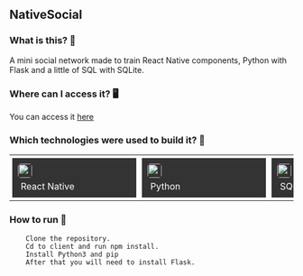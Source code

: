 ## NativeSocial
    
### What is this? 🤔 
A mini social network made to train React Native components, Python with Flask and a little of SQL with SQLite.
    
### Where can I access it? 🖥
You can access it <a href="https://github.com/RuanEmanuell/nativesocial">here</a>
    
### Which technologies were used to build it? 🚀 
<table><tr><td style="padding: 5px;">
        <div style="background-color: #333; width: 200px; height: 50px; padding: 10px;">
            <img src='https://cdn.jsdelivr.net/gh/devicons/devicon@latest/icons/react/react-original.svg' width="25" height="25" style="border-radius: 5px;">
            <p style="color: white; padding: 5px; margin: 0;">React Native</p>
        </div>
    </td><td style="padding: 5px;">
        <div style="background-color: #333; width: 200px; height: 50px; padding: 10px;">
            <img src='https://cdn.jsdelivr.net/gh/devicons/devicon@latest/icons/python/python-original.svg' width="25" height="25" style="border-radius: 5px;">
            <p style="color: white; padding: 5px; margin: 0;">Python</p>
        </div>
    </td><td style="padding: 5px;">
        <div style="background-color: #333; width: 200px; height: 50px; padding: 10px;">
            <img src='https://cdn.jsdelivr.net/gh/devicons/devicon@latest/icons/sqlite/sqlite-original.svg' width="25" height="25" style="border-radius: 5px;">
            <p style="color: white; padding: 5px; margin: 0;">SQLite</p>
        </div>
    </td><td style="padding: 5px;">
        <div style="background-color: #333; width: 200px; height: 50px; padding: 10px;">
            <img src='https://cdn.jsdelivr.net/gh/devicons/devicon@latest/icons/bash/bash-original.svg' width="25" height="25" style="border-radius: 5px;">
            <p style="color: white; padding: 5px; margin: 0;">Bash</p>
        </div>
    </td></tr></table>
    
### How to run 🏃
		Clone the repository.
		Cd to client and run npm install.
		Install Python3 and pip
		After that you will need to install Flask.
		